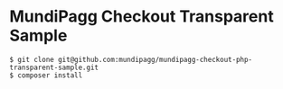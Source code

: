 # MundiPagg Checkout Transparent Sample

```
$ git clone git@github.com:mundipagg/mundipagg-checkout-php-transparent-sample.git
$ composer install
```